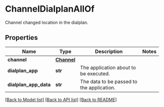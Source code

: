 # ChannelDialplanAllOf

Channel changed location in the dialplan.
## Properties
Name | Type | Description | Notes
------------ | ------------- | ------------- | -------------
**channel** | [**Channel**](Channel.md) |  | 
**dialplan_app** | **str** | The application about to be executed. | 
**dialplan_app_data** | **str** | The data to be passed to the application. | 

[[Back to Model list]](../README.md#documentation-for-models) [[Back to API list]](../README.md#documentation-for-api-endpoints) [[Back to README]](../README.md)


